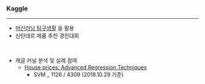 ### Kaggle
---
-  [머신러닝 탐구생활](https://github.com/bjpublic/kaggleml) 을 활용
  - 신탄데르 제품 추천 경진대회


<br/>

- 캐글 커널 분석 및 실제 참여
  - [House prices: Advanced Regression Techniques](https://www.kaggle.com/c/house-prices-advanced-regression-techniques)
    - SVM _ 1126 / 4309 (2018.10.29 기준)